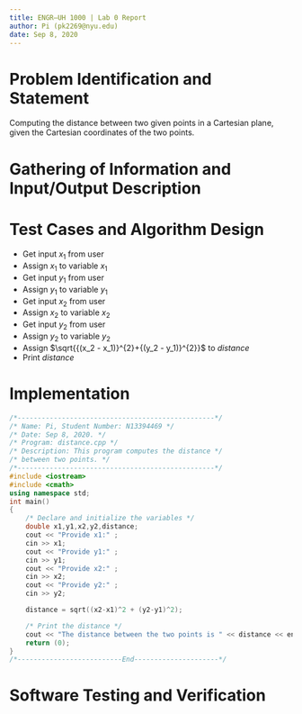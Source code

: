 ```yaml
---
title: ENGR–UH 1000 | Lab 0 Report
author: Pi (pk2269@nyu.edu)
date: Sep 8, 2020
---
```


# Problem Identification and Statement

Computing the distance between two given points in a Cartesian plane, given the Cartesian coordinates of the two points.

# Gathering of Information and Input/Output Description



# Test Cases and Algorithm Design

* Get input $x_1$ from user
* Assign $x_1$ to variable $x_1$
* Get input $y_1$ from user
* Assign $y_1$ to variable $y_1$
* Get input $x_2$ from user
* Assign $x_2$ to variable $x_2$
* Get input $y_2$ from user
* Assign $y_2$ to variable $y_2$
* Assign $\sqrt{{(x_2 - x_1)}^{2}+{(y_2 - y_1)}^{2}}$ to *distance*
* Print *distance*


# Implementation

~~~~~~~~~~~~~~~~~~~~~~~~~~~~~~~~~~~~~~~~~~ {.cpp .numberLines}
/*-------------------------------------------------*/
/* Name: Pi, Student Number: N13394469 */
/* Date: Sep 8, 2020. */
/* Program: distance.cpp */
/* Description: This program computes the distance */
/* between two points. */
/*-------------------------------------------------*/
#include <iostream>
#include <cmath>
using namespace std;
int main()
{
    /* Declare and initialize the variables */
    double x1,y1,x2,y2,distance;
    cout << "Provide x1:" ;
    cin >> x1;
    cout << "Provide y1:" ;
    cin >> y1;
    cout << "Provide x2:" ;
    cin >> x2;
    cout << "Provide y2:" ;
    cin >> y2;

    distance = sqrt((x2-x1)^2 + (y2-y1)^2);

    /* Print the distance */
    cout << "The distance between the two points is " << distance << endl;
    return (0);
}
/*--------------------------End---------------------*/
~~~~~~~~~~~~~~~~~~~~~~~~~~~~~~~~~~~~~~~~~~~~ 

# Software Testing and Verification
